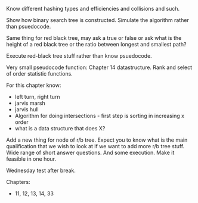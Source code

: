 


Know different hashing types and efficiencies and collisions and such.

Show how binary search tree is constructed.  Simulate the algorithm rather than psuedocode.  

Same thing for red black tree, may ask a true or false or ask what is the height of a red black tree or the ratio between longest and smallest path?

Execute red-black tree stuff rather than know psuedocode.  

Very small pseudocode function:  Chapter 14 datastructure.  Rank and select of order statistic functions.  

For this chapter know:
- left turn, right turn
- jarvis marsh
- jarvis hull
- Algorithm for doing intersections - first step is sorting in increasing x order
- what is a data structure that does X?


Add a new thing for node of r/b tree.  Expect you to know what is the main qualification that we wish to look at if we want to add more r/b tree stuff.  Wide range of short answer questions.  And some execution.  Make it feasible in one hour.  

Wednesday test after break.


Chapters:
- 11, 12, 13, 14, 33








